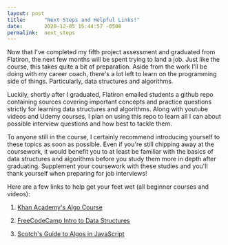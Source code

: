 ```yaml
---
layout: post
title:      "Next Steps and Helpful Links!"
date:       2020-12-05 15:44:57 -0500
permalink:  next_steps
---
```



Now that I've completed my fifth project assessment and graduated from Flatiron, the next few months will be spent trying to land a job. Just like the course, this takes quite a bit of preparation. Aside from the work I'll be doing with my career coach, there's a lot left to learn on the programming side of things. Particularly, data structures and algorithms.

Luckily, shortly after I graduated, Flatiron emailed students a github repo containing sources covering important concepts and practice questions strictly for learning data structures and algorithms. Along with youtube videos and Udemy courses, I plan on using this repo to learn all I can about possible interview questions and how best to tackle them.

To anyone still in the course, I certainly recommend introducing yourself to these topics as soon as possible. Even if you're still chipping away at the coursework, it would benefit you to at least be familiar with the basics of data structures and algorithms before you study them more in depth after graduating. Supplement your coursework with these studies and you'll thank yourself when preparing for job interviews!

Here are a few links to help get your feet wet (all beginner courses and videos):

1) [Khan Academy's Algo Course](https://www.khanacademy.org/computing/computer-science/algorithms/intro-to-algorithms/v/what-are-algorithms)

2) [FreeCodeCamp Intro to Data Structures](https://www.youtube.com/watch?v=zg9ih6SVACc)

3) [Scotch's Guide to Algos in JavaScript](https://scotch.io/courses/the-ultimate-guide-to-javascript-algorithms)

